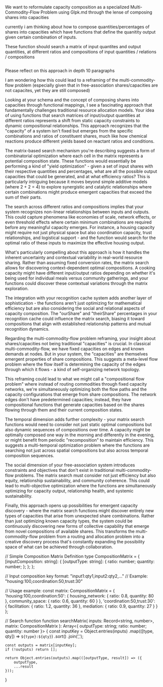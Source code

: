 We want to reformulate capacity composition as a specialized Multi-Commodity-Flow Problem using Glpk.md through the lense of composing shares into capacities

currently i am thinking about how to compose quantities/percentages of shares into capacities which have functions that define the quanitity output given certain combination of inputs.

These function should search a matrix of input quantites and output quantities, at different ratios and compositions of input quantities / relations / compositions

```typescript

```

Please reflect on this approach in depth 10 paragraphs

I am wondering how this could lead to a reframing of the multi-commodity-flow problem (especially given that in free-association shares/capacities are not capacites, yet they are still composed)

Looking at your schema and the concept of composing shares into capacities through functional mappings, I see a fascinating approach that fundamentally challenges traditional resource allocation models. Your idea of using functions that search matrices of input/output quantities at different ratios represents a shift from static capacity constraints to dynamic compositional relationships. This approach recognizes that the "capacity" of a system isn't fixed but emerges from the specific combinations and ratios of constituent shares, much like how chemical reactions produce different yields based on reactant ratios and conditions.

The matrix-based search mechanism you're describing suggests a form of combinatorial optimization where each cell in the matrix represents a potential composition state. These functions would essentially be performing a kind of "yield optimization" - given a set of input shares with their respective quantities and percentages, what are all the possible output capacities that could be generated, and at what efficiency ratios? This is particularly intriguing because it moves beyond simple additive models (where 2 + 2 = 4) to explore synergistic and catalytic relationships where certain combinations might produce emergent capacities that exceed the sum of their parts.

The search across different ratios and compositions implies that your system recognizes non-linear relationships between inputs and outputs. This could capture phenomena like economies of scale, network effects, or even threshold effects where certain minimum combinations are required before any meaningful capacity emerges. For instance, a housing capacity might require not just physical space but also coordination capacity, trust relationships, and logistical support - and the function would search for the optimal ratio of these inputs to maximize the effective housing output.

What's particularly compelling about this approach is how it handles the inherent uncertainty and contextual variability in real-world resource sharing. Rather than assuming fixed conversion rates, the matrix search allows for discovering context-dependent optimal compositions. A cooking capacity might have different input/output ratios depending on whether it's being used for individual meals versus community gatherings, and your functions could discover these contextual variations through the matrix exploration.

The integration with your recognition cache system adds another layer of sophistication - the functions aren't just optimizing for mathematical efficiency but are also considering the social and relational aspects of capacity composition. The "ourShare" and "theirShare" percentages in your recognition cache could influence the matrix search, biasing it toward compositions that align with established relationship patterns and mutual recognition dynamics.

Regarding the multi-commodity-flow problem reframing, your insight about shares/capacities not being traditional "capacities" is crucial. In classical multi-commodity-flow, we have fixed capacities on edges and known demands at nodes. But in your system, the "capacities" are themselves emergent properties of share compositions. This suggests a meta-level flow problem where the flow itself is determining the capacity of the edges through which it flows - a kind of self-organizing network topology.

This reframing could lead to what we might call a "compositional flow problem" where instead of routing commodities through fixed capacity networks, we're simultaneously optimizing both the flow paths and the capacity configurations that emerge from share compositions. The network edges don't have predetermined capacities; instead, they have compositional functions that generate capacities based on the shares flowing through them and their current composition states.

The temporal dimension adds further complexity - your matrix search functions would need to consider not just static optimal compositions but also dynamic sequences of compositions over time. A capacity might be optimally composed one way in the morning and differently in the evening, or might benefit from periodic "recomposition" to maintain efficiency. This suggests a multi-temporal optimization problem where the functions are searching not just across spatial compositions but also across temporal composition sequences.

The social dimension of your free-association system introduces constraints and objectives that don't exist in traditional multi-commodity-flow problems. The matrix search must consider not just efficiency but also equity, relationship sustainability, and community coherence. This could lead to multi-objective optimization where the functions are simultaneously optimizing for capacity output, relationship health, and systemic sustainability.

Finally, this approach opens up possibilities for emergent capacity discovery - where the matrix search functions might discover entirely new types of capacities that arise from unexpected share combinations. Rather than just optimizing known capacity types, the system could be continuously discovering new forms of collective capability that emerge from novel compositions of available shares. This transforms the multi-commodity-flow problem from a routing and allocation problem into a creative discovery process that's constantly expanding the possibility space of what can be achieved through collaboration.


// Simple Composition Matrix Definition
type CompositionMatrix = {
	[inputComposition: string]: {
		[outputType: string]: {
			ratio: number;
			quantity: number;
		};
	};
};

// Input composition key format: "input1:qty1,input2:qty2,..."
// Example: "housing:100,coordination:50,trust:30"

// Usage example:
const matrix: CompositionMatrix = {
	'housing:100,coordination:50': {
		housing_network: { ratio: 0.8, quantity: 80 },
		community_space: { ratio: 0.6, quantity: 60 }
	},
	'coordination:50,trust:30': {
		facilitation: { ratio: 1.2, quantity: 36 },
		mediation: { ratio: 0.9, quantity: 27 }
	}
};

// Search function
function searchMatrix(
	inputs: Record<string, number>,
	matrix: CompositionMatrix
): Array<{ outputType: string; ratio: number; quantity: number }> {
	const inputKey = Object.entries(inputs)
		.map(([type, qty]) => `${type}:${qty}`)
		.sort()
		.join(',');

	const outputs = matrix[inputKey];
	if (!outputs) return [];

	return Object.entries(outputs).map(([outputType, result]) => ({
		outputType,
		...result
	}));
}